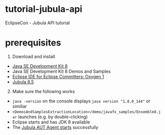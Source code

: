 # tutorial-jubula-api
EclipseCon - Jubula API tutorial

# prerequisites

1. Download and install
- [Java SE Development Kit 8](http://www.oracle.com/technetwork/java/javase/downloads/index.html)
- Java SE Development Kit 8 Demos and Samples 
- [Eclipse IDE for Eclipse Committers: Oxygen 1](http://www.eclipse.org/downloads/packages/eclipse-ide-eclipse-committers/oxygen1)
- [Jubula 8.5](https://testing.bredex.de/jubula-download-page.html)

2. Make sure the following works
- `java -version` on the console displays `java version "1.8.0_144"` or similiar
- `<DemosAndSamplesExtractionLocation>/demo/javafx_samples/Ensemble8.jar` launches (e.g. by double-clicking)
- Eclipse starts and has JDK 8 available
- The [Jubula AUT Agent starts](https://help.eclipse.org/oxygen/topic/org.eclipse.jubula.client.ua.help/content/html/userManual/tasks/ch03s02.html) successfully

